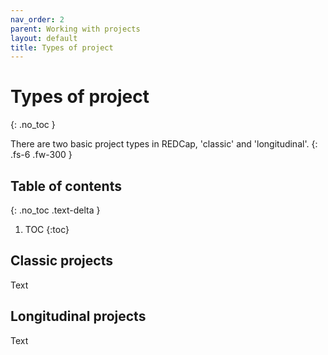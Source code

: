 ```yaml
---
nav_order: 2
parent: Working with projects
layout: default
title: Types of project
---
```


# Types of project
{: .no_toc }

There are two basic project types in REDCap, 'classic' and 'longitudinal'.
{: .fs-6 .fw-300 }

## Table of contents
{: .no_toc .text-delta }

1. TOC
{:toc}

## Classic projects

Text

## Longitudinal projects

Text